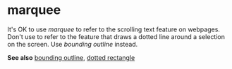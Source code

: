 # marquee

It's OK to use *marquee*
to refer to the scrolling text feature on webpages. Don't use to refer
to the feature that draws a dotted line around a selection on the
screen. Use *bounding outline* instead.

**See also** [bounding outline](/style-guide/a-z-word-list-term-collections/b/bounding-outline), [dotted rectangle](/style-guide/a-z-word-list-term-collections/d/dotted-rectangle)
